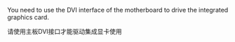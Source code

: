 You need to use the DVI interface of the motherboard to drive the integrated graphics card.


请使用主板DVI接口才能驱动集成显卡使用
